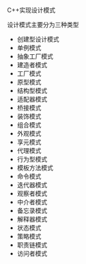 C++实现设计模式

设计模式主要分为三种类型
- 创建型设计模式
 - 单例模式
 - 抽象工厂模式
 - 建造者模式
 - 工厂模式
 - 原型模式
- 结构型模式
 - 适配器模式
 - 桥接模式
 - 装饰模式
 - 组合模式
 - 外观模式
 - 享元模式
 - 代理模式
- 行为型模式
 - 模板方法模式
 - 命令模式
 - 迭代器模式
 - 观察者模式
 - 中介者模式
 - 备忘录模式
 - 解释器模式
 - 状态模式
 - 策略模式
 - 职责链模式
 - 访问者模式
